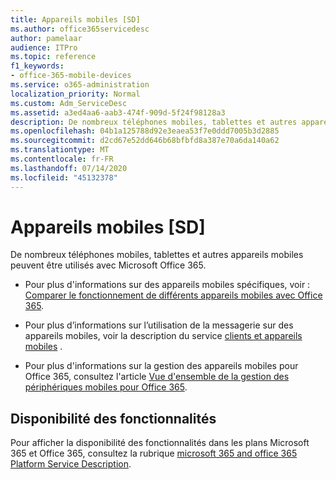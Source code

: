 ```yaml
---
title: Appareils mobiles [SD]
ms.author: office365servicedesc
author: pamelaar
audience: ITPro
ms.topic: reference
f1_keywords:
- office-365-mobile-devices
ms.service: o365-administration
localization_priority: Normal
ms.custom: Adm_ServiceDesc
ms.assetid: a3ed4aa6-aab3-474f-909d-5f24f98128a3
description: De nombreux téléphones mobiles, tablettes et autres appareils mobiles peuvent être utilisés avec Microsoft Office 365.
ms.openlocfilehash: 04b1a125788d92e3eaea53f7e0ddd7005b3d2885
ms.sourcegitcommit: d2cd67e52dd646b68bfbfd8a387e70a6da140a62
ms.translationtype: MT
ms.contentlocale: fr-FR
ms.lasthandoff: 07/14/2020
ms.locfileid: "45132378"
---
```

# <a name="mobile-devices-sd"></a>Appareils mobiles [SD]

De nombreux téléphones mobiles, tablettes et autres appareils mobiles peuvent être utilisés avec Microsoft Office 365. 
  
- Pour plus d'informations sur des appareils mobiles spécifiques, voir : [Comparer le fonctionnement de différents appareils mobiles avec Office 365](https://go.microsoft.com/fwlink/p/?LinkId=282337).
    
- Pour plus d’informations sur l’utilisation de la messagerie sur des appareils mobiles, voir la description du service [clients et appareils mobiles](../exchange-online-service-description/clients-and-mobile-devices.md) . 
    
- Pour plus d'informations sur la gestion des appareils mobiles pour Office 365, consultez l'article [Vue d'ensemble de la gestion des périphériques mobiles pour Office 365](https://go.microsoft.com/fwlink/?linkid=808602).
    
## <a name="feature-availability"></a>Disponibilité des fonctionnalités

Pour afficher la disponibilité des fonctionnalités dans les plans Microsoft 365 et Office 365, consultez la rubrique [microsoft 365 and office 365 Platform Service Description](office-365-platform-service-description.md).
  

